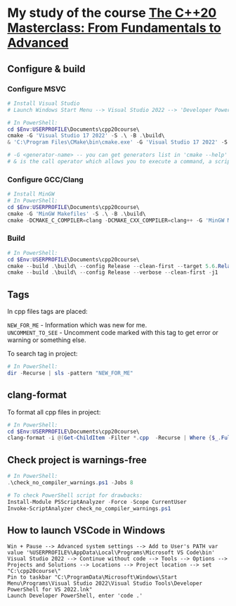 # My study of the course [The C++20 Masterclass: From Fundamentals to Advanced](https://www.udemy.com/course/the-modern-cpp-20-masterclass/)

## Configure & build

### Configure MSVC
```powershell
# Install Visual Studio
# Launch Windows Start Menu --> Visual Studio 2022 --> 'Developer PowerShell for VS 2022'

# In PowerShell:
cd $Env:USERPROFILE\Documents\cpp20course\
cmake -G 'Visual Studio 17 2022' -S .\ -B .\build\                                                     # configure cmake msvc. way 1
& 'C:\Program Files\CMake\bin\cmake.exe' -G 'Visual Studio 17 2022' -S .\ -B .\build\                  # configure cmake msvc. way 2

# -G <generator-name> -- you can get generators list in 'cmake --help'
# & is the call operator which allows you to execute a command, a script, or a function
```

### Configure GCC/Clang
```powershell
# Install MinGW
# In PowerShell:
cd $Env:USERPROFILE\Documents\cpp20course\
cmake -G 'MinGW Makefiles' -S .\ -B .\build\                                                           # configure cmake gcc
cmake -DCMAKE_C_COMPILER=clang -DCMAKE_CXX_COMPILER=clang++ -G 'MinGW Makefiles' -S .\ -B .\build\     # configure cmake clang
```

### Build
```powershell
# In PowerShell:
cd $Env:USERPROFILE\Documents\cpp20course\
cmake --build .\build\ --config Release --clean-first --target 5.6.RelationalOperators #--verbose      # build specific target
cmake --build .\build\ --config Release --verbose --clean-first -j1                                    # build entire project
```

## Tags

In cpp files tags are placed:

`NEW_FOR_ME` - Information which was new for me.  
`UNCOMMENT_TO_SEE` - Uncomment code marked with this tag to get error or warning or something else.

To search tag in project:

```powershell
# In PowerShell:
dir -Recurse | sls -pattern "NEW_FOR_ME"
```

## clang-format

To format all cpp files in project:

```powershell
# In PowerShell:
cd $Env:USERPROFILE\Documents\cpp20course\
clang-format -i @(Get-ChildItem -Filter *.cpp  -Recurse | Where {$_.FullName -notlike "*\build\*"} | % { $_.FullName })
```

## Check project is warnings-free
```powershell
# In PowerShell:
.\check_no_compiler_warnings.ps1 -Jobs 8

# To check PowerShell script for drawbacks:
Install-Module PSScriptAnalyzer -Force -Scope CurrentUser
Invoke-ScriptAnalyzer check_no_compiler_warnings.ps1
```

## How to launch VSCode in Windows
```
Win + Pause --> Advanced system settings --> Add to User's PATH var value '%USERPROFILE%\AppData\Local\Programs\Microsoft VS Code\bin'
Visual Studio 2022 --> Continue without code --> Tools --> Options --> Projects and Solutions --> Locations --> Project location --> set "C:\cpp20course\"
Pin to taskbar "C:\ProgramData\Microsoft\Windows\Start Menu\Programs\Visual Studio 2022\Visual Studio Tools\Developer PowerShell for VS 2022.lnk" 
Launch Developer PowerShell, enter 'code .'
```